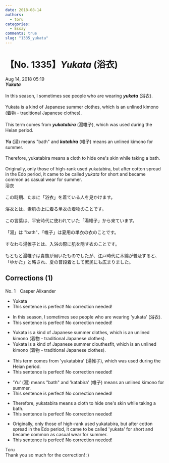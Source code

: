 ```yaml
---
date: 2018-08-14
authors:
  - toru
categories:
  - Essay
comments: true
slug: "1335_yukata"
---
```


# 【No. 1335】<strong><em>Yukata</em></strong> (浴衣)
<div class="date">Aug 14, 2018 05:19</div>
<div id="post"><div id="body_show_ori">
<strong><em>Yukata</em></strong><br/><br/>In this season, I sometimes see people who are wearing <strong><em>yukata</em></strong> (浴衣).<br/><br/>Yukata is a kind of Japanese summer clothes, which is an unlined kimono (着物 - traditional Japanese clothes).<br/><br/>This term comes from <strong><em>yukatabira</em></strong> (湯帷子), which was used during the Heian period.<br/><br/><strong><em>Yu</em></strong> (湯) means "bath" and <strong><em>katabira</em></strong> (帷子) means an unlined kimono for summer.<br/><br/>Therefore, yukatabira means a cloth to hide one's skin while taking a bath.<br/><br/>Originally, only those of high-rank used yukatabira, but after cotton spread in the Edo period, it came to be called <em>yukata</em> for short and became common as casual wear for summer.
</div></div>

<!-- more -->

<div id="post_ja"><div id="body_show_mo">
浴衣<br/><br/>この時期、たまに「浴衣」を着ている人を見かけます。<br/><br/>浴衣とは、素肌の上に着る単衣の着物のことです。<br/><br/>この言葉は、平安時代に使われていた「湯帷子」から来ています。<br/><br/>「湯」は "bath"、「帷子」は夏用の単衣の衣のことです。<br/><br/>すなわち湯帷子とは、入浴の際に肌を隠す衣のことです。<br/><br/>もともと湯帷子は貴族が用いたものでしたが、江戸時代に木綿が普及すると、「ゆかた」と略され、夏の普段着として庶民にも広まりました。
</div></div>

## Corrections (1)
<div id="block"><div class="first_name"> No. 1　<span class="just_name">Casper Alixander</span></div><div id="block2">
<ul class="correction_field">
<li class="incorrect">Yukata</li>
<li class="corrected perfect">This sentence is perfect! No correction needed!</li>
</ul>
<ul class="correction_field">
<li class="incorrect">In this season, I sometimes see people who are wearing 'yukata' (浴衣).</li>
<li class="corrected perfect">This sentence is perfect! No correction needed!</li>
</ul>
<ul class="correction_field">
<li class="incorrect">Yukata is a kind of Japanese summer clothes, which is an unlined kimono (着物 - traditional Japanese clothes).</li>
<li class="corrected correct">
Yukata is a kind of Japanese summer <span class="f_gray"><span class="sline">cl</span></span>o<span class="f_red">u</span>t<span class="f_gray"><span class="sline">hes</span></span><span class="f_red">fit</span>, which is an unlined kimono (着物 - traditional Japanese clothes).
</li>
</ul>
<ul class="correction_field">
<li class="incorrect">This term comes from 'yukatabira' (湯帷子), which was used during the Heian period.</li>
<li class="corrected perfect">This sentence is perfect! No correction needed!</li>
</ul>
<ul class="correction_field">
<li class="incorrect">'Yu' (湯) means "bath" and 'katabira' (帷子) means an unlined kimono for summer.</li>
<li class="corrected perfect">This sentence is perfect! No correction needed!</li>
</ul>
<ul class="correction_field">
<li class="incorrect">Therefore, yukatabira means a cloth to hide one's skin while taking a bath.</li>
<li class="corrected perfect">This sentence is perfect! No correction needed!</li>
</ul>
<ul class="correction_field">
<li class="incorrect">Originally, only those of high-rank used yukatabira, but after cotton spread in the Edo period, it came to be called 'yukata' for short and became common as casual wear for summer.</li>
<li class="corrected perfect">This sentence is perfect! No correction needed!</li>
</ul>
</div><div class="name"><span class="just_name">Toru</span><br>
Thank you so much for the correction! :)
</div>
</div>
